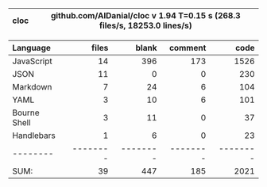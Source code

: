 cloc|github.com/AlDanial/cloc v 1.94  T=0.15 s (268.3 files/s, 18253.0 lines/s)
--- | ---

Language|files|blank|comment|code
:-------|-------:|-------:|-------:|-------:
JavaScript|14|396|173|1526
JSON|11|0|0|230
Markdown|7|24|6|104
YAML|3|10|6|101
Bourne Shell|3|11|0|37
Handlebars|1|6|0|23
--------|--------|--------|--------|--------
SUM:|39|447|185|2021
